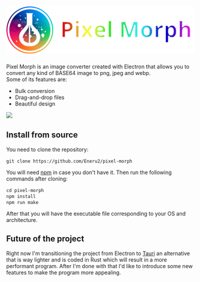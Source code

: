 <h1 align="center">
  <img src="https://github.com/Eneru2/pixel-morph/blob/main/pixel_morph_logo.png" alt="Pixel Morph">
</h1>

Pixel Morph is an image converter created with Electron that allows you to convert any kind of BASE64 image to png, jpeg and webp.<br> 
Some of its features are:

- Bulk conversion
- Drag-and-drop files
- Beautiful design

<img src="https://fiverr-res.cloudinary.com/images/q_auto,f_auto/gigs/323177892/original/3847d47013299cce4970a6c881067a248f008ba4/create-a-cross-platform-desktop-application-for-you.png">

Install from source
-------------------
You need to clone the repository:
  ```
  git clone https://github.com/Eneru2/pixel-morph
  ```
You will need [npm](https://nodejs.org/en/download) in case you don't have it. 
Then run the following commands after cloning:
  ```
  cd pixel-morph
  npm install
  npm run make
  ```
After that you will have the executable file corresponding to your OS and architecture.

Future of the project
--------------------
Right now I'm transitioning the project from Electron to [Tauri](https://tauri.app/) an alternative that is way lighter and is coded in Rust which will result in a more performant program. After I'm done with that I'd like to introduce some new features to make the program more appealing.
